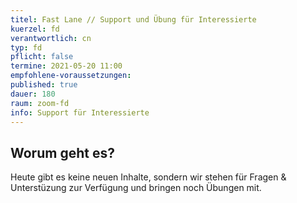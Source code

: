 ```yaml
---
titel: Fast Lane // Support und Übung für Interessierte
kuerzel: fd
verantwortlich: cn
typ: fd
pflicht: false
termine: 2021-05-20 11:00
empfohlene-voraussetzungen: 
published: true
dauer: 180
raum: zoom-fd
info: Support für Interessierte
---
```


## Worum geht es?
Heute gibt es keine neuen Inhalte, sondern wir stehen für Fragen & Unterstüzung zur Verfügung und bringen noch Übungen mit.
